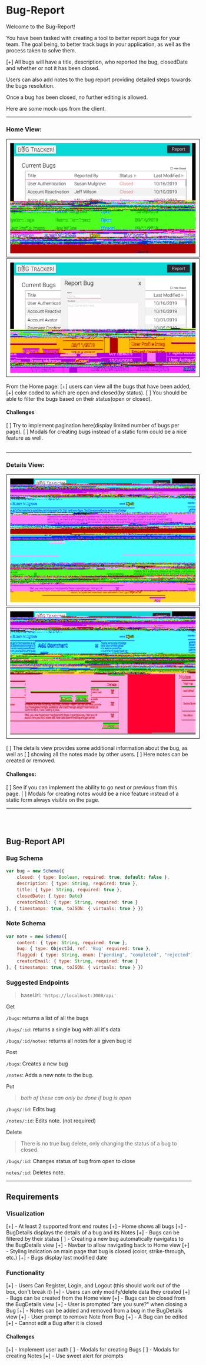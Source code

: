 # Bug-Report

Welcome to the Bug-Report!

You have been tasked with creating a tool to better report bugs for your team. The goal being, to better track bugs in your application, as well as the process taken to solve them.

[+] All bugs will have a title, description, who reported the bug, closedDate and whether or not it has been closed.

Users can also add notes to the bug report providing detailed steps towards the bugs resolution.

Once a bug has been closed, no further editing is allowed.

Here are some mock-ups from the client.

<hr>

### Home View:

<div>
  <img class="img-responsive" style="border: 1px solid black;padding: 10px" src="HomeView.jpg" />
</div>
<div>
  <img class="img-responsive" style="border: 1px solid black;padding: 10px" src="AddBug.jpg" />
</div>

From the Home page:
[+] users can view all the bugs that have been added,
[+] color coded to which are open and closed(by status).
[ ] You should be able to filter the bugs based on their status(open or closed).

#### Challenges

[ ] Try to implement pagination here(display limited number of bugs per page).
[ ] Modals for creating bugs instead of a static form could be a nice feature as well.
<br>
<br>

<hr>

### Details View:

<div>
  <img class="img-responsive"  style="border: 1px solid black;padding: 10px"  src="BugDetailsView.jpg" />
</div>
<div>
  <img class="img-responsive"  style="border: 1px solid black;padding: 10px"  src="AddComment.jpg" />
</div>

[ ] The details view provides some additional information about the bug, as well as
[ ] showing all the notes made by other users.
[ ] Here notes can be created or removed.

#### Challenges:

[ ] See if you can implement the ability to go next or previous from this page.
[ ] Modals for creating notes would be a nice feature instead of a static form always visible on the page.

<hr>
<br>
<br>

## Bug-Report API

### Bug Schema

```Javascript
var bug = new Schema({
    closed: { type: Boolean, required: true, default: false },
    description: { type: String, required: true },
    title: { type: String, required: true },
    closedDate: { type: Date}
    creatorEmail: { type: String, required: true }
}, { timestamps: true, toJSON: { virtuals: true } })
```

### Note Schema

```Javascript
var note = new Schema({
    content: { type: String, required: true },
    bug: { type: ObjectId, ref: 'Bug' required: true },
    flagged: { type: String, enum: ["pending", "completed", "rejected"] }
    creatorEmail: { type: String, required: true }
}, { timestamps: true, toJSON: { virtuals: true } })
```

### Suggested Endpoints

> baseUrl: `'https://localhost:3000/api'`

Get

`/bugs`: returns a list of all the bugs

`/bugs/:id`: returns a single bug with all it's data

`/bugs/:id/notes`: returns all notes for a given bug id

Post

`/bugs`: Creates a new bug

`/notes`: Adds a new note to the bug.

Put

> _both of these can only be done if bug is open_

`/bugs/:id`: Edits bug

`/notes/:id`: Edits note. (not required)

Delete

> There is no true bug delete, only changing the status of a bug to closed.

`/bugs/:id`: Changes status of bug from open to close

`notes/:id`: Deletes note.

<hr>

## Requirements

### Visualization

[+] - At least 2 supported front end routes
[+] - Home shows all bugs
[+] - BugDetails displays the details of a bug and its Notes
[+] - Bugs can be filtered by their status
[ ] - Creating a new bug automatically navigates to the BugDetails view
[+] - Navbar to allow navigating back to Home view
[+] - Styling Indication on main page that bug is closed (color, strike-through, etc.)
[+] - Bugs display last modified date

### Functionality

[+] - Users Can Register, Login, and Logout (this should work out of the box, don't break it)
[+] - Users can only modify/delete data they created
[+] - Bugs can be created from the Home view
[+] - Bugs can be closed from the BugDetails view
[+] - User is prompted "are you sure?" when closing a Bug
[+] - Notes can be added and removed from a bug in the BugDetails view
[+] - User prompt to remove Note from Bug
[+] - A Bug can be edited
[+] - Cannot edit a Bug after it is closed

#### Challenges

[+] - Implement user auth
[ ] - Modals for creating Bugs
[ ] - Modals for creating Notes
[+] - Use sweet alert for prompts
